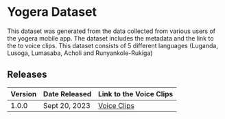 # Yogera Dataset 
This dataset was generated from the data collected from various users of the yogera mobile app. The dataset includes the metadata and the link to the to voice clips.
This dataset consists of 5 different languages (Luganda, Lusoga, Lumasaba, Acholi and Runyankole-Rukiga)

## Releases

| Version             | Date Released  | Link to the Voice Clips   |
| :--------------- |:---------------|:---------------|
| 1.0.0 | Sept 20, 2023 | [Voice Clips](https://storage.googleapis.com/yogera_voice_clips/version_1.0.0) |
